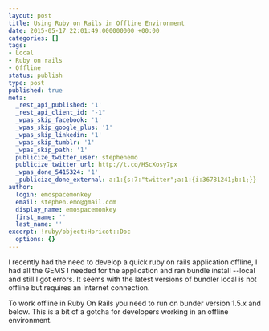 ```yaml
---
layout: post
title: Using Ruby on Rails in Offline Environment 
date: 2015-05-17 22:01:49.000000000 +00:00
categories: []
tags:
- Local
- Ruby on rails
- Offline
status: publish
type: post
published: true
meta:
  _rest_api_published: '1'
  _rest_api_client_id: "-1"
  _wpas_skip_facebook: '1'
  _wpas_skip_google_plus: '1'
  _wpas_skip_linkedin: '1'
  _wpas_skip_tumblr: '1'
  _wpas_skip_path: '1'
  publicize_twitter_user: stephenemo
  publicize_twitter_url: http://t.co/HScXosy7px
  _wpas_done_5415324: '1'
  _publicize_done_external: a:1:{s:7:"twitter";a:1:{i:36781241;b:1;}}
author:
  login: emospacemonkey
  email: stephen.emo@gmail.com
  display_name: emospacemonkey
  first_name: ''
  last_name: ''
excerpt: !ruby/object:Hpricot::Doc
  options: {}
---
```

I recently had the need to develop a quick ruby on rails application offline, I had all the GEMS I needed for the application and ran bundle install --local and still I got errors. It seems with the latest versions of bundler local is not offline but requires an Internet connection. 

To work offline in Ruby On Rails you need to run on bunder version 1.5.x and below. This is a bit of a gotcha for developers working in an offline environment.
